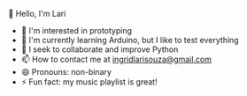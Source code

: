 👋 Hello, I'm Lari
- 👀 I'm interested in prototyping
- 🌱 I'm currently learning Arduino, but I like to test everything
- 💞️ I seek to collaborate and improve Python
- 📫 How to contact me at ingridlarisouza@gmail.com
- 😄 Pronouns: non-binary
- ⚡ Fun fact: my music playlist is great!
<!---
Asaknup/Asaknup is a ✨ special ✨ repository because its `README.md` (this file) appears on your GitHub profile.
You can click the Preview link to take a look at your changes.
--->
